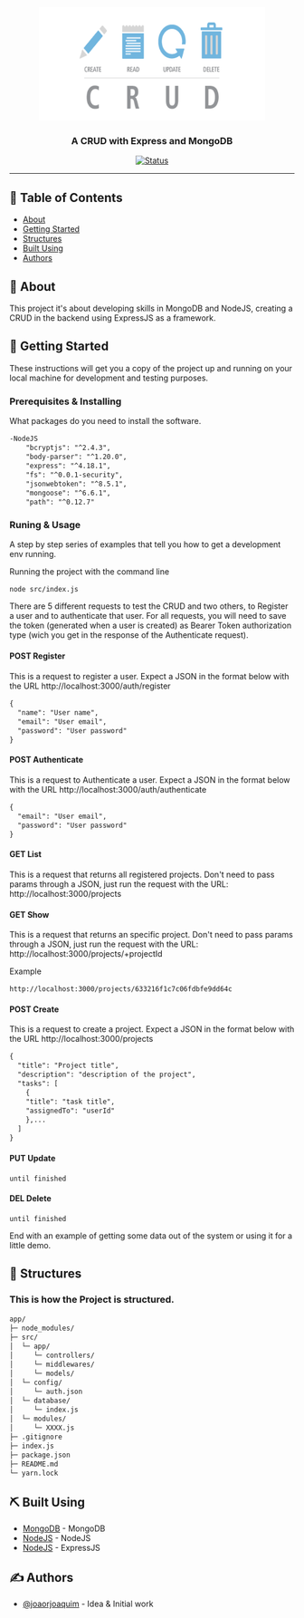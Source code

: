 <p align="center">
  <a href="" rel="noopener">
 <img width=400px height=200px src="crud_logo.png" alt="Project logo"></a>
</p>

<h3 align="center">A CRUD with Express and MongoDB</h3>

<div align="center">

[![Status](https://img.shields.io/badge/status-active-success.svg)]()

</div>

---

## 📝 Table of Contents

- [About](#about)
- [Getting Started](#getting_started)
- [Structures](#structures)
- [Built Using](#built_using)
- [Authors](#authors)

## 🧐 About <a name = "about"></a>

This project it's about developing skills in MongoDB and NodeJS, creating a CRUD in the backend using ExpressJS as a framework.

## 🏁 Getting Started <a name = "getting_started"></a>

These instructions will get you a copy of the project up and running on your local machine for development and testing purposes.

### Prerequisites & Installing

What packages do you need to install the software.

```
-NodeJS    
    "bcryptjs": "^2.4.3",
    "body-parser": "^1.20.0",
    "express": "^4.18.1",
    "fs": "^0.0.1-security",
    "jsonwebtoken": "^8.5.1",
    "mongoose": "^6.6.1",
    "path": "^0.12.7"
```

### Runing & Usage

A step by step series of examples that tell you how to get a development env running.

Running the project with the command line

```
node src/index.js
```

There are 5 different requests to test the CRUD and two others, to Register a user and to authenticate that user.
For all requests, you will need to save the token (generated when a user is created) as Bearer Token authorization type (wich you get in the response of the Authenticate request).

#### POST Register
This is a request to register a user. Expect a JSON in the format below with the URL http://localhost:3000/auth/register 
```
{
  "name": "User name",
  "email": "User email",
  "password": "User password"
}
```
#### POST Authenticate
This is a request to Authenticate a user. Expect a JSON in the format below with the URL http://localhost:3000/auth/authenticate
```
{
  "email": "User email",
  "password": "User password"
}
```

#### GET List
This is a request that returns all registered projects. Don't need to pass params through a JSON, just run the request with the URL: http://localhost:3000/projects

#### GET Show
This is a request that returns an specific project. Don't need to pass params through a JSON, just run the request with the URL: http://localhost:3000/projects/+projectId

Example
```
http://localhost:3000/projects/633216f1c7c06fdbfe9dd64c
```
#### POST Create
This is a request to create a project. Expect a JSON in the format below with the URL http://localhost:3000/projects
```
{
  "title": "Project title",
  "description": "description of the project",
  "tasks": [
    {
    "title": "task title",
    "assignedTo": "userId"
    },...
  ]
}
```
#### PUT Update

```
until finished
```
#### DEL Delete

```
until finished
```

End with an example of getting some data out of the system or using it for a little demo.


## 📁 Structures <a name="structures"></a>

### This is how the Project is structured.

```
app/
├─ node_modules/
├─ src/
│  └─ app/
│     └─ controllers/
│     └─ middlewares/
│     └─ models/
│  └─ config/
│     └─ auth.json
│  └─ database/
│     └─ index.js
│  └─ modules/
│     └─ XXXX.js
├─ .gitignore
├─ index.js
├─ package.json
├─ README.md
└─ yarn.lock
```

## ⛏️ Built Using <a name = "built_using"></a>

- [MongoDB](https://rnfirebase.io/) - MongoDB
- [NodeJS](https://reactnative.dev/) - NodeJS
- [NodeJS](https://reactnative.dev/) - ExpressJS


## ✍️ Authors <a name = "authors"></a>

- [@joaorjoaquim](https://github.com/joaorjoaquim) - Idea & Initial work
